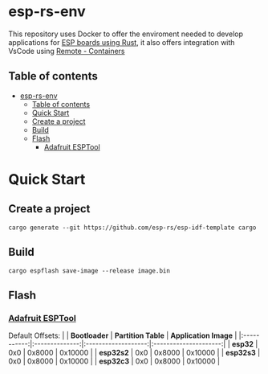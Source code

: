 # esp-rs-env
This repository uses Docker to offer the enviroment needed to develop applications for [ESP 
boards using Rust](https://github.com/esp-rs), it also offers integration with VsCode using [Remote - Containers](https://code.visualstudio.com/docs/remote/containers)

## Table of contents
- [esp-rs-env](#esp-rs-env)
  - [Table of contents](#table-of-contents)
  - [Quick Start](#quick-start)
  - [Create a project](#create-a-project)
  - [Build](#build)
  - [Flash](#flash)
    - [Adafruit ESPTool](#adafruit-esptool)

# Quick Start


## Create a project
`cargo generate --git https://github.com/esp-rs/esp-idf-template cargo`

## Build
`cargo espflash save-image --release image.bin`


## Flash
### [Adafruit ESPTool](https://adafruit.github.io/Adafruit_WebSerial_ESPTool/)
Default Offsets:
|             | **Bootloader** | **Partition Table** | **Application Image** |
|:-----------:|:--------------:|:-------------------:|:---------------------:|
|  **esp32**  |       0x0      |        0x8000       |        0x10000        |
| **esp32s2** |       0x0      |        0x8000       |        0x10000        |
| **esp32s3** |       0x0      |        0x8000       |        0x10000        |
| **esp32c3** |       0x0      |        0x8000       |        0x10000        |
